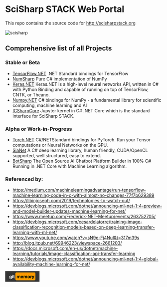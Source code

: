 # SciSharp STACK Web Portal
This repo contains the source code for http://scisharpstack.org

![scisharp](https://raw.githubusercontent.com/SciSharp/SciSharp-Portal/master/art/SciSharp256.png)

## Comprehensive list of all Projects
### Stable or Beta
* [TensorFlow.NET](https://github.com/SciSharp/TensorFlow.NET) .NET Standard bindings for TensorFlow 
* [NumSharp](https://github.com/SciSharp/NumSharp) Pure C# implementation of NumPy
* [Keras.NET](https://github.com/SciSharp/Keras.NET) Keras.NET is a high-level neural networks API, written in C# with Python Binding and capable of running on top of TensorFlow, CNTK, or Theano. 
* [Numpy.NET](https://github.com/SciSharp/Numpy.NET) C# bindings for NumPy - a fundamental library for scientific computing, machine learning and AI
* [ICSharpCore](https://github.com/SciSharp/ICSharpCore)
Jupyter kernel in C# .NET Core which is the standard interface for SciSharp STACK.

### Alpha or Work-in-Progress
* [Torch.NET](https://github.com/SciSharp/Torch.NET) C#/NETStandard bindings for PyTorch. Run your Tensor computations or Neural Networks on the GPU.
* [SiaNet](https://github.com/SciSharp/SiaNet) A C# deep learning library, human friendly, CUDA/OpenCL supported, well structured, easy to extend.
* [BotSharp](https://github.com/SciSharp/BotSharp) The Open Source AI Chatbot Platform Builder in 100% C# Running in .NET Core with Machine Learning algorithm.

### Referenced by:
* https://medium.com/machinelearningadvantage/run-tensorflow-machine-learning-code-in-c-with-almost-no-changes-77f7b629389
* https://libinjoseph.com/2019/technologies-to-watch-out/
* https://devblogs.microsoft.com/dotnet/announcing-ml-net-1-4-preview-and-model-builder-updates-machine-learning-for-net/
* https://www.meetup.com/Frederick-NET-Meetup/events/263752705/
* https://devblogs.microsoft.com/cesardelatorre/training-image-classification-recognition-models-based-on-deep-learning-transfer-learning-with-ml-net/
* https://www.youtube.com/watch?v=sN9e-Fj4NuI&t=317m39s
* http://blog.itpub.net/69946223/viewspace-2661203/
* https://docs.microsoft.com/en-us/dotnet/machine-learning/tutorials/image-classification-api-transfer-learning
* https://devblogs.microsoft.com/dotnet/announcing-ml-net-1-4-global-availability-machine-learning-for-net/


[![gitMemory](art/gitmemory.png)](https://www.gitmemory.com/SciSharp)
